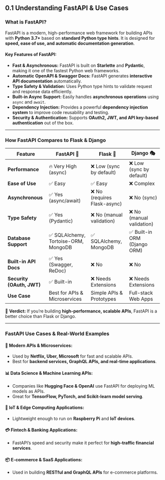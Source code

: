 ## **0.1 Understanding FastAPI & Use Cases**

### **What is FastAPI?**

FastAPI is a modern, high-performance web framework for building APIs with **Python 3.7+** based on **standard Python type hints**. It is designed for **speed, ease of use, and automatic documentation generation**.

#### **Key Features of FastAPI:**

- **Fast & Asynchronous:** FastAPI is built on **Starlette** and **Pydantic**, making it one of the fastest Python web frameworks.
- **Automatic OpenAPI & Swagger Docs:** FastAPI generates **interactive API documentation** automatically.
- **Type Safety & Validation:** Uses Python type hints to validate request and response data efficiently.
- **Built-in Async Support:** Easily handles **asynchronous operations** using `async` and `await`.
- **Dependency Injection:** Provides a powerful **dependency injection system** to improve code reusability and testing.
- **Security & Authentication:** Supports **OAuth2, JWT, and API key-based authentication** out of the box.

---

### **How FastAPI Compares to Flask & Django**

| Feature                   | FastAPI 🚀                           | Flask 🐍                     | Django 🎭                    |
| ------------------------- | ------------------------------------ | ---------------------------- | ---------------------------- |
| **Performance**           | 🔥 Very High (async)                 | ❌ Low (sync by default)     | ❌ Low (sync by default)     |
| **Ease of Use**           | ✅ Easy                              | ✅ Easy                      | ❌ Complex                   |
| **Asynchronous**          | ✅ Yes (async/await)                 | ❌ No (requires Flask-async) | ❌ No (sync)                 |
| **Type Safety**           | ✅ Yes (Pydantic)                    | ❌ No (manual validation)    | ❌ No (manual validation)    |
| **Database Support**      | ✅ SQLAlchemy, Tortoise-ORM, MongoDB | ✅ SQLAlchemy, MongoDB       | ✅ Built-in ORM (Django ORM) |
| **Built-in API Docs**     | ✅ Yes (Swagger, ReDoc)              | ❌ No                        | ❌ No                        |
| **Security (OAuth, JWT)** | ✅ Built-in                          | ❌ Needs Extensions          | ❌ Needs Extensions          |
| **Use Case**              | Best for APIs & Microservices        | Simple APIs & Prototypes     | Full-stack Web Apps          |

📌 **Verdict:** If you’re building **high-performance, scalable APIs**, FastAPI is a better choice than Flask or Django.

---

### **FastAPI Use Cases & Real-World Examples**

#### **🚀 Modern APIs & Microservices:**

- Used by **Netflix, Uber, Microsoft** for fast and scalable APIs.
- Best for **backend services, GraphQL APIs, and real-time applications**.

#### **📊 Data Science & Machine Learning APIs:**

- Companies like **Hugging Face & OpenAI** use FastAPI for deploying ML models as APIs.
- Great for **TensorFlow, PyTorch, and Scikit-learn model serving**.

#### **📡 IoT & Edge Computing Applications:**

- Lightweight enough to run on **Raspberry Pi** and **IoT devices**.

#### **💳 Fintech & Banking Applications:**

- FastAPI’s speed and security make it perfect for **high-traffic financial services**.

#### **📦 E-commerce & SaaS Applications:**

- Used in building **RESTful and GraphQL APIs** for e-commerce platforms.
